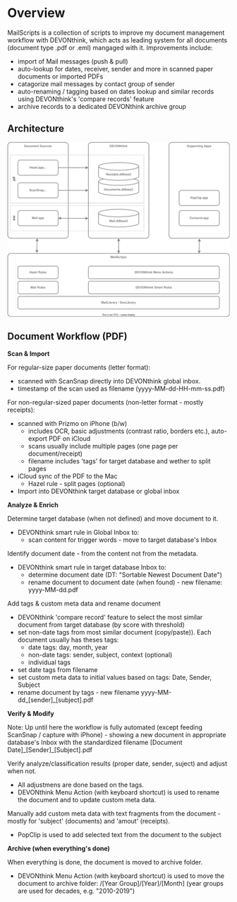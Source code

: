 # Overview

MailScripts is a collection of scripts to improve my document management workflow with DEVONthink, which acts as leading system for all documents (document type .pdf or .eml) mangaged with it.  Improvements include:

- import of Mail messages (push & pull)
- auto-lookup for dates, receiver, sender and more in scanned paper documents or imported PDFs
- catagorize mail messages by contact group of sender
- auto-renaming / tagging based on dates lookup and similar records using DEVONthink's 'compare records' feature 
- archive records to a dedicated  DEVONthink archive group

## Architecture
![](Docs/architecture.drawio.svg)

## Document Workflow (PDF)

**Scan & Import**

For regular-size paper documents (letter format):
- scanned with ScanSnap directly into DEVONthink global inbox.
- timestamp of the scan used as filename (yyyy-MM-dd-HH-mm-ss.pdf) 

For non-regular-sized paper documents (non-letter format - mostly receipts):
- scanned with Prizmo on iPhone (b/w)
    - includes OCR, basic adjustments (contrast ratio, borders etc.), auto-export PDF on iCloud
    - scans usually include multiple pages (one page per document/receipt)
    - filename includes 'tags' for target database and wether to split pages  
- iCloud sync of the PDF to the Mac
    - Hazel rule - split pages (optional)
- Import into DEVONthink target database or global inbox

**Analyze & Enrich**

Determine target database (when not defined) and move document to it.
- DEVONthink smart rule in Global Inbox to:
    - scan content for trigger words - move to target database's Inbox 

Identify document date - from the content not from the metadata.
- DEVONthink smart rule in target database Inbox to:
    - determine document date (DT: "Sortable Newest Document Date")
    - rename document to document date (when found) - new filename: yyyy-MM-dd.pdf

Add tags & custom meta data and rename document
- DEVONthink 'compare record' feature to select the most similar document from target database (by score with threshold)
- set non-date tags from most similar document (copy/paste)). Each document usually has theses tags:
    - date tags: day, month, year
    - non-date tags: sender, subject, context (optional)
    - individual tags
- set date tags from filename 
- set custom meta data to initial values based on tags: Date, Sender, Subject
- rename document by tags - new filename yyyy-MM-dd_[sender]_[subject].pdf

**Verify & Modify**

Note: Up until here the workflow is fully automated (except feeding ScanSnap / capture with iPhone) - showing a new document in appropriate database's Inbox with the standardized filename [Document Date]\_[Sender]\_[Subject].pdf

Verify analyze/classification results (proper date, sender, suject) and adjust when not.
- All adjustmens are done based on the tags.
- DEVONthink Menu Action (with keyboard shortcut) is used to rename the document and to update custom meta data. 

Manually add custom meta data with text fragments from the document - mostly for 'subject' (documents) and 'amout' (receipts).
- PopClip is used to add selected text from the document to the subject 

**Archive (when everything's done)**

When everything is done, the document is moved to archive folder.

- DEVONthink Menu Action (with keyboard shortcut) is used to move the document to archive folder: /[Year Group]/[Year]/[Month] (year groups are used for decades, e.g. "2010-2019")